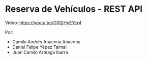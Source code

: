 # Reserva de Vehículos - REST API

Video: https://youtu.be/G0QIHyEYcr4

Por:  
- Camilo Andrés Anacona Anacona
- Daniel Felipe Yépez Taimal
- Juan Camilo Arteaga Ibarra
